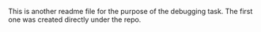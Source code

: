 This is another readme file for the purpose of the debugging task. The first one was created directly under the repo.

